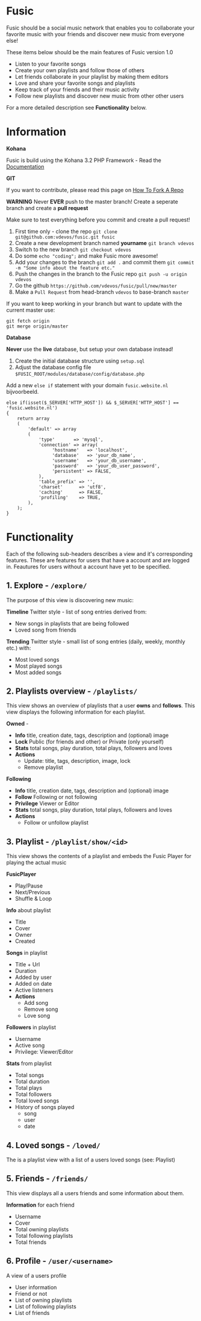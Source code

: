 # Fusic

Fusic should be a social music network that enables you to collaborate your favorite music with your friends and discover new music from everyone else!

These items below should be the main features of Fusic version 1.0
+ Listen to your favorite songs
+ Create your own playlists and follow those of others
+ Let friends collaborate in your playlist by making them editors
+ Love and share your favorite songs and playlists
+ Keep track of your friends and their music activity
+ Follow new playlists and discover new music from other other users

For a more detailed description see __Functionality__ below.

# Information

__Kohana__

Fusic is build using the Kohana 3.2 PHP Framework - Read the [Documentation](http://kohanaframework.org/3.2/guide/)

__GIT__

If you want to contribute, please read this page on [How To Fork A Repo](https://help.github.com/articles/fork-a-repo)

__WARNING__ Never __EVER__ push to the master branch! Create a seperate branch and create a __pull request__

Make sure to test everything before you commit and create a pull request!

1. First time only - clone the repo `git clone git@github.com:vdevos/fusic.git fusic`
2. Create a new development branch named __yourname__ `git branch vdevos`
3. Switch to the new branch `git checkout vdevos`
4. Do some `echo "coding";` and make Fusic more awesome!
5. Add your changes to the branch `git add .` and commit them `git commit -m "Some info about the feature etc."`
6. Push the changes in the branch to the Fusic repo `git push -u origin vdevos`
7. Go the github `https://github.com/vdevos/fusic/pull/new/master` 
8. Make a `Pull Request` from head-branch `vdevos` to base-branch `master`

If you want to keep working in your branch but want to update with the current master use:

    git fetch origin
    git merge origin/master    



__Database__

__Never__ use the __live__ database, but setup your own database instead!

1. Create the initial database structure using `setup.sql`
2. Adjust the database config file `$FUSIC_ROOT/modules/database/config/database.php`

Add a new `else if` statement with your domain `fusic.website.nl` bijvoorbeeld.

    else if(isset($_SERVER['HTTP_HOST']) && $_SERVER['HTTP_HOST'] == 'fusic.website.nl')
    {
        return array
        (
            'default' => array
            (
                'type'       => 'mysql',
                'connection' => array(
                     'hostname'   => 'localhost',
                     'database'   => 'your_db_name',
                     'username'   => 'your_db_username',
                     'password'   => 'your_db_user_password',
                     'persistent' => FALSE,
                ),
                'table_prefix' => '',
                'charset'      => 'utf8',
                'caching'      => FALSE,
                'profiling'    => TRUE,
            ),
        );
    }



# Functionality

Each of the following sub-headers describes a view and it's corresponding features. These are features for users that have a account and are logged in. Feautures for users without a account have yet to be specified.

## 1. Explore - `/explore/`

The purpose of this view is discovering new music:

__Timeline__ Twitter style - list of song entries derived from:
- New songs in playlists that are being followed
- Loved song from friends

__Trending__ Twitter style - small list of song entries (daily, weekly, monthly etc.) with:
- Most loved songs
- Most played songs
- Most added songs

## 2. Playlists overview - `/playlists/`

This view shows an overview of playlists that a user __owns__ and __follows__. This view displays the following information for each playlist.

__Owned__ -
- __Info__ title, creation date, tags, description and (optional) image
- __Lock__ Public (for friends and other) or Private (only yourself)
- __Stats__ total songs, play duration, total plays, followers and loves
- __Actions__
    - Update: title, tags, description, image, lock
    - Remove playlist

__Following__ 

- __Info__ title, creation date, tags, description and (optional) image
- __Follow__ Following or not following
- __Privilege__ Viewer or Editor
- __Stats__ total songs, play duration, total plays, followers and loves
- __Actions__
    - Follow or unfollow playlist

## 3. Playlist - `/playlist/show/<id>`

This view shows the contents of a playlist and embeds the Fusic Player for playing the actual music

__FusicPlayer__
- Play/Pause
- Next/Previous
- Shuffle & Loop

__Info__ about playlist
- Title
- Cover
- Owner
- Created

__Songs__ in playlist
- Title + Url
- Duration
- Added by user
- Added on date
- Active listeners 
- __Actions__
    - Add song
    - Remove song
    - Love song

__Followers__ in playlist
- Username
- Active song
- Privilege: Viewer/Editor

__Stats__ from playlist
- Total songs
- Total duration
- Total plays
- Total followers
- Total loved songs
- History of songs played
    - song
    - user
    - date

## 4. Loved songs - `/loved/`

The is a playlist view with a list of a users loved songs (see: Playlist)

## 5. Friends - `/friends/`

This view displays all a users friends and some information about them.

__Information__ for each friend
- Username
- Cover
- Total owning playlists
- Total following playlists
- Total friends

## 6. Profile - `/user/<username>` 

A view of a users profile

- User information
- Friend or not
- List of owning playlists
- List of following playlists
- List of friends
